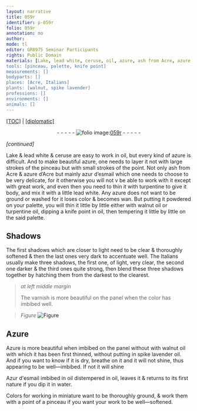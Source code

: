 ```yaml
---
layout: narrative
title: 059r
identifier: p-059r
folio: 059r
annotation: no
author:
mode: tl
editor: GR8975 Seminar Participants
rights: Public Domain
materials: [Lake, lead white, ceruse, oil, azure, ash from Acre, azure d’Acre, azur d’esmail, turpentine, walnut oil, turpentine oil, varnish, Azure, spike lavender oil, Azur d'esmail, water]
tools: [pinceau, palette, knife point]
measurements: []
bodyparts: []
places: [Acre, Italians]
plants: [walnut, spike lavender]
professions: []
environments: []
animals: []
---
```


<p><a href="{{ site.baseurl }}/translation/">[TOC]</a> | <a href="{{ site.baseurl }}/texts/p-059r_tc/" target="_blank">[diplomatic]</a></p><div class="folio" align="center">- - - - - <a href="http://gallica.bnf.fr/ark:/12148/btv1b10500001g/f123.item" target="_blank"><img src="https://cu-mkp.github.io/2017-workshop-edition/assets/photo-icon.png" alt="folio image: " style="display:inline-block; margin-bottom:-3px;"/>059r</a> - - - - - </div>  
 
*[continued]*
  
<span class="m">Lake</span> & <span class="m">lead white</span> & <span class="m">ceruse</span> are easy to work in <span class="m">oil</span>, but every kind of <span class="m">azure</span> is difficult. And to make beautiful <span class="m">azure</span>, one needs to layer it not with large strokes of the <span class="tl">pinceau</span> but with small strokes of the point. Not only <span class="m">ash <span class="sup">from <span class="pl">Acre</span></span></span> & <span class="m">azure d’Acre</span> but mainly <span class="m">azur d’esmail</span> which one needs to choose to be very delicate, <span class="del">for it</span> otherwise you will not <span class="del">v</span> be able to work with it except with great work, and even then you need to thin it with <span class="m">turpentine</span> to give it body, and mix it with a little <span class="m">lead white</span>. Any <span class="m">azure</span> does not want to be ground or washed for it loses color & becomes wan. But putting it powdered on your <span class="tl">palette</span>, you will thin it little by little either with <span class="m"><span class="pa">walnut</span> oil</span> or <span class="m">turpentine oil</span>, dipping a <span class="tl">knife point</span> in <span class="m">oil</span>, then tempering it little by little on the said <span class="tl">palette</span>.

 
  

## Shadows

 
The first shadows which are closer to light need to be clear & thoroughly softened & then the last ones very dark to accentuate well. The <span class="pl">Italians</span> usually make three shadows, the first one, of light, very clear, the second one darker & the third ones quite strong, then blend these three shadows together by hatching them from the darkest to the clearest.
 
> *at left middle margin*
> 
> 
>   The <span class="m">varnish</span> is more beautiful on the panel when the color has imbibed well.
 
> *Figure*
> <a href="https://drive.google.com/open?id=0B9-oNrvWdlO5QWJmbC1RaG8zTGM" target="_blank"><img src="https://cu-mkp.github.io/GR8975-edition/assets/photo-icon.png" alt="Figure" style="display:inline-block; margin-bottom:-3px;"/></a>
 
 
  

## <span class="m">Azure</span>

 
<span class="m">Azure</span> is more beautiful when imbibed on the panel <span class="del">without</span> with <span class="m"><span class="pa">walnut</span> oil</span> with which it has been first thinned, without putting in <span class="m"><span class="pa">spike lavender</span> oil</span>. And if you want to know if it is dry, breathe on it and it will not shine, thus appearing to be well—imbibed. If not it will shine
 
<span class="m">Azur d'esmail </span> <span class="del">imbibed in <span class="m">oil</span></span> distempered in <span class="m">oil</span>, leaves it & returns to its first nature if you dip it in <span class="m">water</span>.
 
Colors for working in miniature want to be thoroughly ground, & work them with a point of a <span class="tl">pinceau</span> if you want your work to be well—softened.
 
